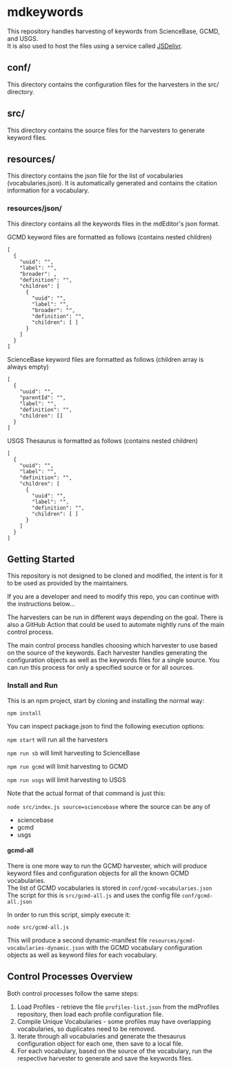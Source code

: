 # mdkeywords

This repository handles harvesting of keywords from ScienceBase, GCMD, and USGS.  
It is also used to host the files using a service called [JSDelivr](https://www.jsdelivr.com/).

## conf/

This directory contains the configuration files for the harvesters in the src/ directory.

## src/

This directory contains the source files for the harvesters to generate keyword files.

## resources/

This directory contains the json file for the list of vocabularies (vocabularies.json). It is automatically generated and contains the citation information for a vocabulary.

### resources/json/

This directory contains all the keywords files in the mdEditor's json format.

GCMD keyword files are formatted as follows (contains nested children)

```
[
  {
    "uuid": "",
    "label": "",
    "broader": ,
    "definition": "",
    "children": [
      {
        "uuid": "",
        "label": "",
        "broader": "",
        "definition": "",
        "children": [ ]
      }
    ]
  }
]
```

ScienceBase keyword files are formatted as follows (children array is always empty)

```
[
  {
    "uuid": "",
    "parentId": "",
    "label": "",
    "definition": "",
    "children": []
  }
]
```

USGS Thesaurus is formatted as follows (contains nested children)

```
[
  {
    "uuid": "",
    "label": "",
    "definition": "",
    "children": [
      {
        "uuid": "",
        "label": "",
        "definition": "",
        "children": [ ]
      }
    ]
  }
]
```

## Getting Started

This repository is not designed to be cloned and modified, the intent is for it to be used as provided by the maintainers.

If you are a developer and need to modify this repo, you can continue with the instructions below...

The harvesters can be run in different ways depending on the goal.
There is also a GitHub Action that could be used to automate nightly runs of the main control process.

The main control process handles choosing which harvester to use based on the source of the keywords.
Each harvester handles generating the configuration objects as well as the keywords files for a single source.
You can run this process for only a specified source or for all sources.

### Install and Run

This is an npm project, start by cloning and installing the normal way:

`npm install`

You can inspect package.json to find the following execution options:

`npm start` will run all the harvesters

`npm run sb` will limit harvesting to ScienceBase

`npm run gcmd` will limit harvesting to GCMD

`npm run usgs` will limit harvesting to USGS

Note that the actual format of that command is just this:

`node src/index.js source=sciencebase` where the source can be any of

- sciencebase
- gcmd
- usgs

#### gcmd-all

There is one more way to run the GCMD harvester, which will produce keyword files and configuration objects for all the known GCMD vocabularies.  
The list of GCMD vocabularies is stored in `conf/gcmd-vocabularies.json`  
The script for this is `src/gcmd-all.js` and uses the config file `conf/gcmd-all.json`

In order to run this script, simply execute it:

`node src/gcmd-all.js`

This will produce a second dynamic-manifest file `resources/gcmd-vocabularies-dynamic.json` with the GCMD vocabulary configuration objects as well as keyword files for each vocabulary.

## Control Processes Overview

Both control processes follow the same steps:
1. Load Profiles - retrieve the file `profiles-list.json` from the mdProfiles repository, then load each profile configuration file.
2. Compile Unique Vocabularies - some profiles may have overlapping vocabularies, so duplicates need to be removed.
3. Iterate through all vocabularies and generate the thesaurus configuration object for each one, then save to a local file.
3. For each vocabulary, based on the source of the vocabulary, run the respective harvester to generate and save the keywords files.